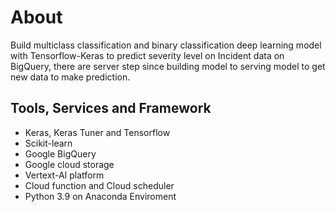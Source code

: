 # About
Build multiclass classification and binary classification deep learning model  with Tensorflow-Keras to predict severity level on Incident data on BigQuery, there are server step since building model to serving model to get new data to make prediction.

## Tools, Services and Framework
- Keras, Keras Tuner and Tensorflow
- Scikit-learn
- Google BigQuery
- Google cloud storage
- Vertext-AI platform
- Cloud function and Cloud scheduler
- Python 3.9 on Anaconda Enviroment